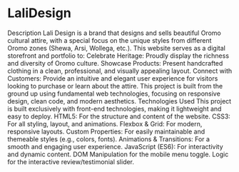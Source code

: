 # LaliDesign

Description
Lali Design is a brand that designs and sells beautiful Oromo cultural attire, with a special focus on the unique styles from different Oromo zones (Shewa, Arsi, Wollega, etc.). This website serves as a digital storefront and portfolio to:
Celebrate Heritage: Proudly display the richness and diversity of Oromo culture.
Showcase Products: Present handcrafted clothing in a clean, professional, and visually appealing layout.
Connect with Customers: Provide an intuitive and elegant user experience for visitors looking to purchase or learn about the attire.
This project is built from the ground up using fundamental web technologies, focusing on responsive design, clean code, and modern aesthetics.
Technologies Used
This project is built exclusively with front-end technologies, making it lightweight and easy to deploy.
HTML5: For the structure and content of the website.
CSS3: For all styling, layout, and animations.
Flexbox & Grid: For modern, responsive layouts.
Custom Properties: For easily maintainable and themeable styles (e.g., colors, fonts).
Animations & Transitions: For a smooth and engaging user experience.
JavaScript (ES6): For interactivity and dynamic content.
DOM Manipulation for the mobile menu toggle.
Logic for the interactive review/testimonial slider.
